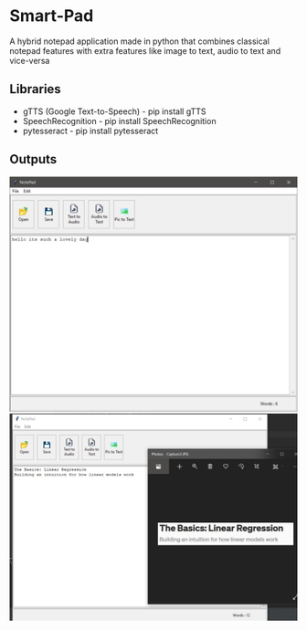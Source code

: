 # Smart-Pad

A hybrid notepad application made in python that combines classical notepad features with extra features like image to text, audio to text and vice-versa

##  Libraries
* gTTS (Google Text-to-Speech)  - pip install gTTS
* SpeechRecognition - pip install SpeechRecognition
* pytesseract - pip install pytesseract

## Outputs
<img src="/images/img1.JPG">
<br>
<img src="/images/img2.JPG">
